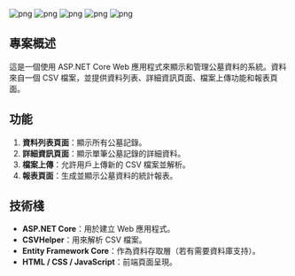 ![png](https://github.com/system192/Nkust-113-2/blob/master/HomeWork/AspNetCoreMvc%E5%9F%BA%E7%A4%8E%E7%B5%90%E6%A7%8B%E8%AA%8D%E7%9F%A5/C111152309/png/%E8%9E%A2%E5%B9%95%E6%93%B7%E5%8F%96%E7%95%AB%E9%9D%A2%202025-06-05%20000634.png)
![png](https://github.com/system192/Nkust-113-2/blob/master/HomeWork/AspNetCoreMvc%E5%9F%BA%E7%A4%8E%E7%B5%90%E6%A7%8B%E8%AA%8D%E7%9F%A5/C111152309/png/%E8%9E%A2%E5%B9%95%E6%93%B7%E5%8F%96%E7%95%AB%E9%9D%A2%202025-06-05%20000707.png)
![png](https://github.com/system192/Nkust-113-2/blob/master/HomeWork/AspNetCoreMvc%E5%9F%BA%E7%A4%8E%E7%B5%90%E6%A7%8B%E8%AA%8D%E7%9F%A5/C111152309/png/%E8%9E%A2%E5%B9%95%E6%93%B7%E5%8F%96%E7%95%AB%E9%9D%A2%202025-06-05%20000725.png)
![png](https://github.com/system192/Nkust-113-2/blob/master/HomeWork/AspNetCoreMvc%E5%9F%BA%E7%A4%8E%E7%B5%90%E6%A7%8B%E8%AA%8D%E7%9F%A5/C111152309/png/%E8%9E%A2%E5%B9%95%E6%93%B7%E5%8F%96%E7%95%AB%E9%9D%A2%202025-06-05%20000754.png)
![png](https://github.com/system192/Nkust-113-2/blob/master/HomeWork/AspNetCoreMvc%E5%9F%BA%E7%A4%8E%E7%B5%90%E6%A7%8B%E8%AA%8D%E7%9F%A5/C111152309/png/%E8%9E%A2%E5%B9%95%E6%93%B7%E5%8F%96%E7%95%AB%E9%9D%A2%202025-06-05%20000816.png)
## 專案概述

這是一個使用 ASP.NET Core Web 應用程式來顯示和管理公墓資料的系統。資料來自一個 CSV 檔案，並提供資料列表、詳細資訊頁面、檔案上傳功能和報表頁面。

## 功能

1. **資料列表頁面**：顯示所有公墓記錄。
2. **詳細資訊頁面**：顯示單筆公墓記錄的詳細資料。
3. **檔案上傳**：允許用戶上傳新的 CSV 檔案並解析。
4. **報表頁面**：生成並顯示公墓資料的統計報表。

## 技術棧

- **ASP.NET Core**：用於建立 Web 應用程式。
- **CSVHelper**：用來解析 CSV 檔案。
- **Entity Framework Core**：作為資料存取層（若有需要資料庫支持）。
- **HTML / CSS / JavaScript**：前端頁面呈現。